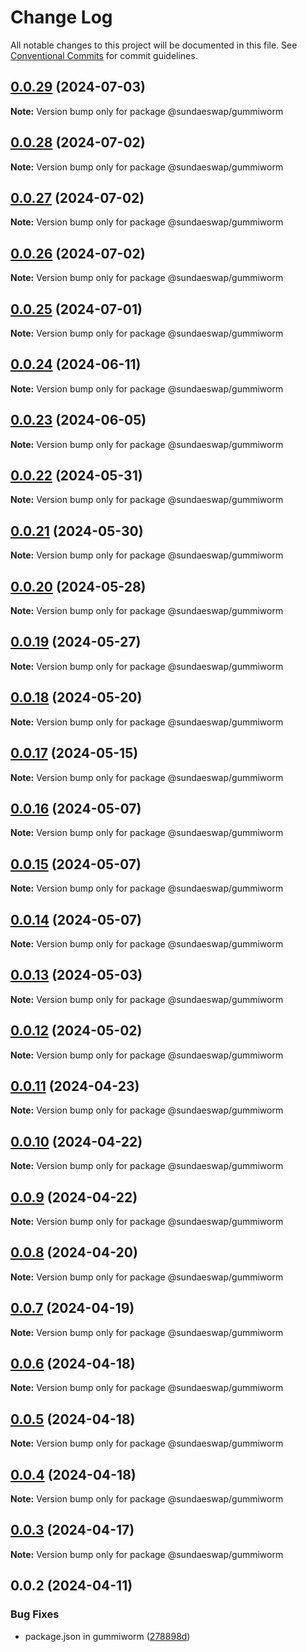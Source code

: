 # Change Log

All notable changes to this project will be documented in this file.
See [Conventional Commits](https://conventionalcommits.org) for commit guidelines.

## [0.0.29](https://github.com/SundaeSwap-finance/sundae-sdk/compare/@sundaeswap/gummiworm@0.0.28...@sundaeswap/gummiworm@0.0.29) (2024-07-03)

**Note:** Version bump only for package @sundaeswap/gummiworm

## [0.0.28](https://github.com/SundaeSwap-finance/sundae-sdk/compare/@sundaeswap/gummiworm@0.0.27...@sundaeswap/gummiworm@0.0.28) (2024-07-02)

**Note:** Version bump only for package @sundaeswap/gummiworm

## [0.0.27](https://github.com/SundaeSwap-finance/sundae-sdk/compare/@sundaeswap/gummiworm@0.0.26...@sundaeswap/gummiworm@0.0.27) (2024-07-02)

**Note:** Version bump only for package @sundaeswap/gummiworm

## [0.0.26](https://github.com/SundaeSwap-finance/sundae-sdk/compare/@sundaeswap/gummiworm@0.0.25...@sundaeswap/gummiworm@0.0.26) (2024-07-02)

**Note:** Version bump only for package @sundaeswap/gummiworm

## [0.0.25](https://github.com/SundaeSwap-finance/sundae-sdk/compare/@sundaeswap/gummiworm@0.0.24...@sundaeswap/gummiworm@0.0.25) (2024-07-01)

**Note:** Version bump only for package @sundaeswap/gummiworm

## [0.0.24](https://github.com/SundaeSwap-finance/sundae-sdk/compare/@sundaeswap/gummiworm@0.0.23...@sundaeswap/gummiworm@0.0.24) (2024-06-11)

**Note:** Version bump only for package @sundaeswap/gummiworm

## [0.0.23](https://github.com/SundaeSwap-finance/sundae-sdk/compare/@sundaeswap/gummiworm@0.0.22...@sundaeswap/gummiworm@0.0.23) (2024-06-05)

**Note:** Version bump only for package @sundaeswap/gummiworm

## [0.0.22](https://github.com/SundaeSwap-finance/sundae-sdk/compare/@sundaeswap/gummiworm@0.0.21...@sundaeswap/gummiworm@0.0.22) (2024-05-31)

**Note:** Version bump only for package @sundaeswap/gummiworm

## [0.0.21](https://github.com/SundaeSwap-finance/sundae-sdk/compare/@sundaeswap/gummiworm@0.0.20...@sundaeswap/gummiworm@0.0.21) (2024-05-30)

**Note:** Version bump only for package @sundaeswap/gummiworm

## [0.0.20](https://github.com/SundaeSwap-finance/sundae-sdk/compare/@sundaeswap/gummiworm@0.0.19...@sundaeswap/gummiworm@0.0.20) (2024-05-28)

**Note:** Version bump only for package @sundaeswap/gummiworm

## [0.0.19](https://github.com/SundaeSwap-finance/sundae-sdk/compare/@sundaeswap/gummiworm@0.0.18...@sundaeswap/gummiworm@0.0.19) (2024-05-27)

**Note:** Version bump only for package @sundaeswap/gummiworm

## [0.0.18](https://github.com/SundaeSwap-finance/sundae-sdk/compare/@sundaeswap/gummiworm@0.0.17...@sundaeswap/gummiworm@0.0.18) (2024-05-20)

**Note:** Version bump only for package @sundaeswap/gummiworm

## [0.0.17](https://github.com/SundaeSwap-finance/sundae-sdk/compare/@sundaeswap/gummiworm@0.0.16...@sundaeswap/gummiworm@0.0.17) (2024-05-15)

**Note:** Version bump only for package @sundaeswap/gummiworm

## [0.0.16](https://github.com/SundaeSwap-finance/sundae-sdk/compare/@sundaeswap/gummiworm@0.0.15...@sundaeswap/gummiworm@0.0.16) (2024-05-07)

**Note:** Version bump only for package @sundaeswap/gummiworm

## [0.0.15](https://github.com/SundaeSwap-finance/sundae-sdk/compare/@sundaeswap/gummiworm@0.0.14...@sundaeswap/gummiworm@0.0.15) (2024-05-07)

**Note:** Version bump only for package @sundaeswap/gummiworm

## [0.0.14](https://github.com/SundaeSwap-finance/sundae-sdk/compare/@sundaeswap/gummiworm@0.0.13...@sundaeswap/gummiworm@0.0.14) (2024-05-07)

**Note:** Version bump only for package @sundaeswap/gummiworm

## [0.0.13](https://github.com/SundaeSwap-finance/sundae-sdk/compare/@sundaeswap/gummiworm@0.0.12...@sundaeswap/gummiworm@0.0.13) (2024-05-03)

**Note:** Version bump only for package @sundaeswap/gummiworm

## [0.0.12](https://github.com/SundaeSwap-finance/sundae-sdk/compare/@sundaeswap/gummiworm@0.0.11...@sundaeswap/gummiworm@0.0.12) (2024-05-02)

**Note:** Version bump only for package @sundaeswap/gummiworm

## [0.0.11](https://github.com/SundaeSwap-finance/sundae-sdk/compare/@sundaeswap/gummiworm@0.0.10...@sundaeswap/gummiworm@0.0.11) (2024-04-23)

**Note:** Version bump only for package @sundaeswap/gummiworm

## [0.0.10](https://github.com/SundaeSwap-finance/sundae-sdk/compare/@sundaeswap/gummiworm@0.0.9...@sundaeswap/gummiworm@0.0.10) (2024-04-22)

**Note:** Version bump only for package @sundaeswap/gummiworm

## [0.0.9](https://github.com/SundaeSwap-finance/sundae-sdk/compare/@sundaeswap/gummiworm@0.0.8...@sundaeswap/gummiworm@0.0.9) (2024-04-22)

**Note:** Version bump only for package @sundaeswap/gummiworm

## [0.0.8](https://github.com/SundaeSwap-finance/sundae-sdk/compare/@sundaeswap/gummiworm@0.0.7...@sundaeswap/gummiworm@0.0.8) (2024-04-20)

**Note:** Version bump only for package @sundaeswap/gummiworm

## [0.0.7](https://github.com/SundaeSwap-finance/sundae-sdk/compare/@sundaeswap/gummiworm@0.0.6...@sundaeswap/gummiworm@0.0.7) (2024-04-19)

**Note:** Version bump only for package @sundaeswap/gummiworm

## [0.0.6](https://github.com/SundaeSwap-finance/sundae-sdk/compare/@sundaeswap/gummiworm@0.0.5...@sundaeswap/gummiworm@0.0.6) (2024-04-18)

**Note:** Version bump only for package @sundaeswap/gummiworm

## [0.0.5](https://github.com/SundaeSwap-finance/sundae-sdk/compare/@sundaeswap/gummiworm@0.0.4...@sundaeswap/gummiworm@0.0.5) (2024-04-18)

**Note:** Version bump only for package @sundaeswap/gummiworm

## [0.0.4](https://github.com/SundaeSwap-finance/sundae-sdk/compare/@sundaeswap/gummiworm@0.0.3...@sundaeswap/gummiworm@0.0.4) (2024-04-18)

**Note:** Version bump only for package @sundaeswap/gummiworm

## [0.0.3](https://github.com/SundaeSwap-finance/sundae-sdk/compare/@sundaeswap/gummiworm@0.0.2...@sundaeswap/gummiworm@0.0.3) (2024-04-17)

**Note:** Version bump only for package @sundaeswap/gummiworm

## 0.0.2 (2024-04-11)

### Bug Fixes

- package.json in gummiworm ([278898d](https://github.com/SundaeSwap-finance/sundae-sdk/commit/278898d3e7041033d1ae4cce2ed6742502204498))

